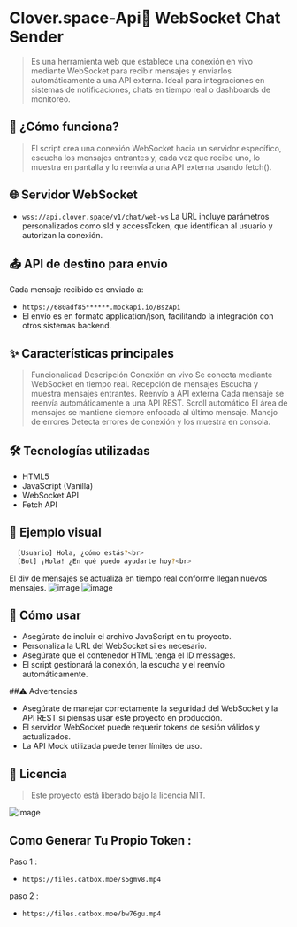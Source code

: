 # Clover.space-Api📡 WebSocket Chat Sender
> Es una herramienta web que establece una conexión en vivo mediante WebSocket para recibir mensajes y enviarlos automáticamente a una API externa. Ideal para integraciones en sistemas de notificaciones, chats en tiempo real o dashboards de monitoreo.

## 🚀 ¿Cómo funciona?
> El script crea una conexión WebSocket hacia un servidor específico, escucha los mensajes entrantes y, cada vez que recibe uno, lo muestra en pantalla y lo reenvía a una API externa usando fetch().

## 🌐 Servidor WebSocket
- `wss://api.clover.space/v1/chat/web-ws`
La URL incluye parámetros personalizados como sId y accessToken, que identifican al usuario y autorizan la conexión.

## 📤 API de destino para envío
Cada mensaje recibido es enviado a:
- `https://680adf85******.mockapi.io/BszApi`
- El envío es en formato application/json, facilitando la integración con otros sistemas backend.

## ✨ Características principales
> Funcionalidad	Descripción
> Conexión en vivo	Se conecta mediante WebSocket en tiempo real.
> Recepción de mensajes	Escucha y muestra mensajes entrantes.
> Reenvío a API externa	Cada mensaje se reenvía automáticamente a una API REST.
> Scroll automático	El área de mensajes se mantiene siempre enfocada al último mensaje.
> Manejo de errores	Detecta errores de conexión y los muestra en consola.
## 🛠️ Tecnologías utilizadas
- HTML5
- JavaScript (Vanilla)
- WebSocket API
- Fetch API

## 📸 Ejemplo visual
```bash
  [Usuario] Hola, ¿cómo estás?<br>
  [Bot] ¡Hola! ¿En qué puedo ayudarte hoy?<br>
```
El div de mensajes se actualiza en tiempo real conforme llegan nuevos mensajes.
![image](https://github.com/user-attachments/assets/18531523-9559-448f-b980-7ca7f1131195)
![image](https://github.com/user-attachments/assets/5e0b738f-792a-4e29-a017-0c26e9d6eb41)

## 📝 Cómo usar
- Asegúrate de incluir el archivo JavaScript en tu proyecto.
- Personaliza la URL del WebSocket si es necesario.
- Asegúrate que el contenedor HTML tenga el ID messages.
- El script gestionará la conexión, la escucha y el reenvío automáticamente.

##⚠️ Advertencias
- Asegúrate de manejar correctamente la seguridad del WebSocket y la API REST si piensas usar este proyecto en producción.
- El servidor WebSocket puede requerir tokens de sesión válidos y actualizados.
- La API Mock utilizada puede tener límites de uso.

## 📄 Licencia
> Este proyecto está liberado bajo la licencia MIT.

![image](https://github.com/user-attachments/assets/6a054731-cbc8-44d3-b2f9-e763bc8210d0)

## Como Generar Tu Propio Token :
Paso 1 : 
- `https://files.catbox.moe/s5gmv8.mp4`

paso 2 : 
- `https://files.catbox.moe/bw76gu.mp4`

